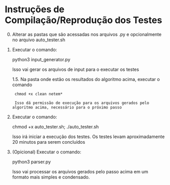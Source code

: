 # Instruções de Compilação/Reprodução dos Testes

0.  Alterar as pastas que são acessadas nos arquivos .py e opcionalmente no arquivo auto_tester.sh
  
1. Executar o comando:
 
    python3 input_generator.py
    
    Isso vai gerar os arquivos de input para o executar os testes
  
    1.5. Na pasta onde estão os resultados do algoritmo acima, executar o comando
  
        chmod +x clean netem*
        
        Isso dá permissão de execução para os arquivos gerados pelo algoritmo acima, necessário para o próximo passo
       
2. Executar o comando:

    chmod +x auto_tester.sh; ./auto_tester.sh
    
    Isso irá iniciar a execução dos testes. Os testes levam aproximadamente 20 minutos para serem concluidos
   
3. (Opicional) Executar o comando:
 
    python3 parser.py
      
    Isso vai processar os arquivos gerados pelo passo acima em um formato mais simples e condensado.
